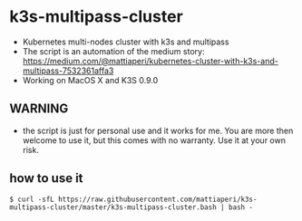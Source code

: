 # k3s-multipass-cluster
- Kubernetes multi-nodes cluster with k3s and multipass
- The script is an automation of the medium story: https://medium.com/@mattiaperi/kubernetes-cluster-with-k3s-and-multipass-7532361affa3
- Working on MacOS X and K3S 0.9.0

## WARNING
- the script is just for personal use and it works for me. You are more then welcome to use it, but this comes with no warranty. Use it at your own risk.

## how to use it
`$ curl -sfL https://raw.githubusercontent.com/mattiaperi/k3s-multipass-cluster/master/k3s-multipass-cluster.bash | bash -`

